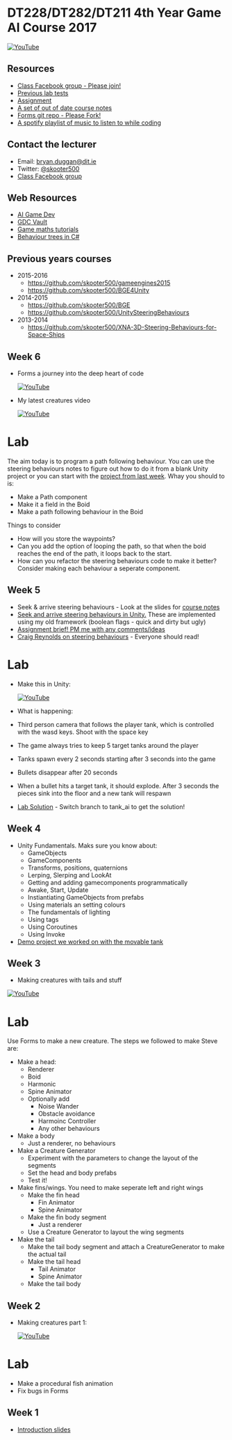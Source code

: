 # DT228/DT282/DT211 4th Year Game AI Course 2017

[![YouTube](http://img.youtube.com/vi/iucyXHyrBQI/0.jpg)](https://www.youtube.com/watch?v=iucyXHyrBQI)

## Resources
- [Class Facebook group - Please join!](https://www.facebook.com/groups/1887916721485612/)
- [Previous lab tests](https://1drv.ms/u/s!Ak7y2552PWCrkNACJ7n8qiU8UPRs9w)
- [Assignment]()
- [A set of out of date course notes](https://onedrive.live.com/?authkey=%21AAb-R5vP9R9enWo&id=AB603D769EDBF24E%21210396&cid=AB603D769EDBF24E)
- [Forms git repo - Please Fork!](https://github.com/skooter500/Forms)
- [A spotify playlist of music to listen to while coding](https://open.spotify.com/user/1155805407/playlist/5NYFsIFTgNOI93hONLbqNI)

## Contact the lecturer

- Email: bryan.duggan@dit.ie
- Twitter: [@skooter500](http://twitter.com/skooter500)
- [Class Facebook group](https://www.facebook.com/groups/1887916721485612/)

## Web Resources
- [AI Game Dev](http://aigamedev.com/)
- [GDC Vault](http://www.gdcvault.com/)
- [Game maths tutorials](http://www.wildbunny.co.uk/blog/vector-maths-a-primer-for-games-programmers/)
- [Behaviour trees in C#](https://github.com/BraveSirAndrew/DisciplineOak)

## Previous years courses
- 2015-2016
    - https://github.com/skooter500/gameengines2015
    - https://github.com/skooter500/BGE4Unity
- 2014-2015
    - https://github.com/skooter500/BGE
    - https://github.com/skooter500/UnitySteeringBehaviours 
- 2013-2014
    - https://github.com/skooter500/XNA-3D-Steering-Behaviours-for-Space-Ships

## Week 6
- Forms a journey into the deep heart of code

    [![YouTube](http://img.youtube.com/vi/ZLmbl5NSCew/0.jpg)](https://www.youtube.com/watch?v=ZLmbl5NSCew)

- My latest creatures video

    [![YouTube](http://img.youtube.com/vi/-dTmgEUPLj0/0.jpg)](https://www.youtube.com/watch?v=-dTmgEUPLj0)

# Lab

The aim today is to program a path following behaviour. You can use the steering behaviours notes to figure out how to do it from a blank Unity project or you can start with the [project from last week](unity/SeekArrivePursue). Whay you should to is: 

- Make a Path component
- Make it a field in the Boid
- Make a path following behaviour in the Boid

Things to consider
- How will you store the waypoints?
- Can you add the option of looping the path, so that when the boid reaches the end of the path, it loops back to the start.
- How can you refactor the steering behaviours code to make it better? Consider making each behaviour a seperate component. 

## Week 5
- Seek & arrive steering behaviours - Look at the slides for [course notes](https://onedrive.live.com/?authkey=%21AAb-R5vP9R9enWo&id=AB603D769EDBF24E%21210396&cid=AB603D769EDBF24E)
- [Seek and arrive steering behaviours in Unity.](https://github.com/skooter500/GamesAIBasics) These are implemented using my old framework (boolean flags - quick and dirty but ugly)
- [Assignment brief! PM me with any comments/ideas](ca.md)
- [Craig Reynolds on steering behaviours](http://www.red3d.com/cwr/steer/) - Everyone should read!

# Lab

- Make this in Unity:

    [![YouTube](http://img.youtube.com/vi/wB4Ptbgwra0/0.jpg)](https://www.youtube.com/watch?v=wB4Ptbgwra0)

- What is happening:
- Third person camera that follows the player tank, which is controlled with the wasd keys. Shoot with the space key
- The game always tries to keep 5 target tanks around the player
- Tanks spawn every 2 seconds starting after 3 seconds into the game
- Bullets disappear after 20 seconds
- When a bullet hits a target tank, it should explode. After 3 seconds the pieces sink into the floor and a new tank will respawn

- [Lab Solution](unity/Demo1) - Switch branch to tank_ai to get the solution!

## Week 4
- Unity Fundamentals. Maks sure you know about:
    - GameObjects
    - GameComponents
    - Transforms, positions, quaternions
    - Lerping, Slerping and LookAt
    - Getting and adding gamecomponents programmatically
    - Awake, Start, Update
    - Instiantiating GameObjects from prefabs
    - Using materials an setting colours
    - The fundamentals of lighting
    - Using tags
    - Using Coroutines
    - Using Invoke
- [Demo project we worked on with the movable tank](unity/Demo1)

## Week 3
- Making creatures with tails and stuff

[![YouTube](http://img.youtube.com/vi/Z9Phd1HzTT0/0.jpg)](https://www.youtube.com/watch?v=Z9Phd1HzTT0)

# Lab

Use Forms to make a new creature. The steps we followed to make Steve are:

- Make a head:
    - Renderer
    - Boid
    - Harmonic
    - Spine Animator
    - Optionally add
        - Noise Wander
        - Obstacle avoidance
        - Harmoinc Controller
        - Any other behaviours
- Make a body
    - Just a renderer, no behaviours
- Make a Creature Generator
    - Experiment with the parameters to change the layout of the segments
    - Set the head and body prefabs
    - Test it!
- Make fins/wings. You need to make seperate left and right wings 
    - Make the fin head
        - Fin Animator
        - Spine Animator
    - Make the fin body segment
        - Just a renderer
    - Use a Creature Generator to layout the wing segments
- Make the tail
    - Make the tail body segment and attach a CreatureGenerator to make the actual tail
    - Make the tail head
        - Tail Animator
        - Spine Animator
    - Make the tail body          

## Week 2
- Making creatures part 1:

    [![YouTube](http://img.youtube.com/vi/9E087q0SEBM/0.jpg)](https://www.youtube.com/watch?v=9E087q0SEBM)

# Lab
- Make a procedural fish animation
- Fix bugs in Forms

## Week 1
- [Introduction slides](https://1drv.ms/p/s!Ak7y2552PWCrjP0aAPZh_GfC1J8xyA)

